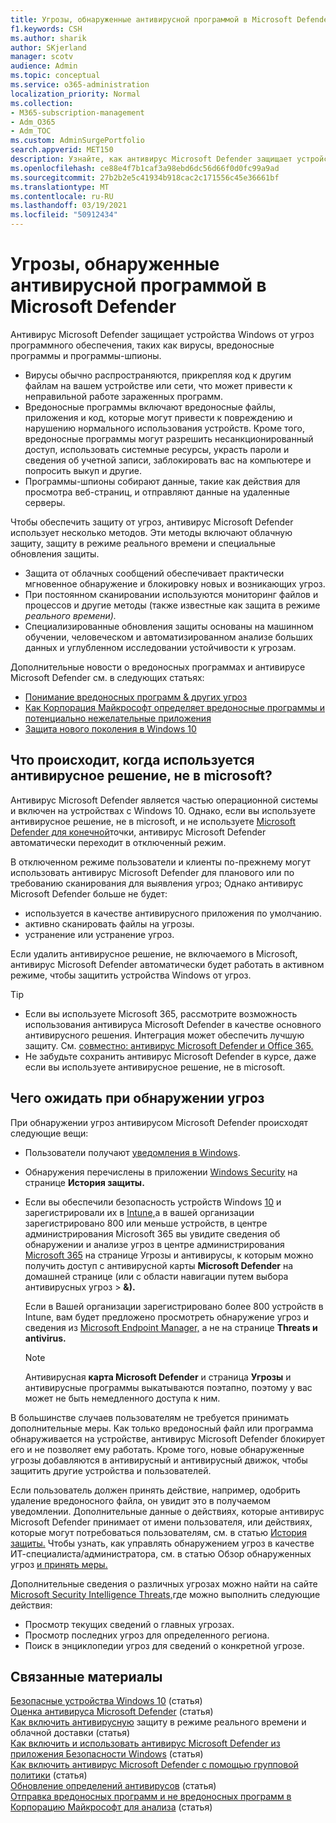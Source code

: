 ```yaml
---
title: Угрозы, обнаруженные антивирусной программой в Microsoft Defender
f1.keywords: CSH
ms.author: sharik
author: SKjerland
manager: scotv
audience: Admin
ms.topic: conceptual
ms.service: o365-administration
localization_priority: Normal
ms.collection:
- M365-subscription-management
- Adm_O365
- Adm_TOC
ms.custom: AdminSurgePortfolio
search.appverid: MET150
description: Узнайте, как антивирус Microsoft Defender защищает устройства Windows от угроз программного обеспечения, таких как вирусы, вредоносные программы и программы-шпионы.
ms.openlocfilehash: ce88e4f7b1caf3a98ebd6dc56d66f0d0fc99a9ad
ms.sourcegitcommit: 27b2b2e5c41934b918cac2c171556c45e36661bf
ms.translationtype: MT
ms.contentlocale: ru-RU
ms.lasthandoff: 03/19/2021
ms.locfileid: "50912434"
---
```

# <a name="threats-detected-by-microsoft-defender-antivirus"></a>Угрозы, обнаруженные антивирусной программой в Microsoft Defender

Антивирус Microsoft Defender защищает устройства Windows от угроз программного обеспечения, таких как вирусы, вредоносные программы и программы-шпионы.

- Вирусы обычно распространяются, прикрепляя код к другим файлам на вашем устройстве или сети, что может привести к неправильной работе зараженных программ.
- Вредоносные программы включают вредоносные файлы, приложения и код, которые могут привести к повреждению и нарушению нормального использования устройств. Кроме того, вредоносные программы могут разрешить несанкционированный доступ, использовать системные ресурсы, украсть пароли и сведения об учетной записи, заблокировать вас на компьютере и попросить выкуп и другие.
- Программы-шпионы собирают данные, такие как действия для просмотра веб-страниц, и отправляют данные на удаленные серверы.
 
Чтобы обеспечить защиту от угроз, антивирус Microsoft Defender использует несколько методов. Эти методы включают облачную защиту, защиту в режиме реального времени и специальные обновления защиты.

- Защита от облачных сообщений обеспечивает практически мгновенное обнаружение и блокировку новых и возникающих угроз.
- При постоянном сканировании используются мониторинг файлов и процессов и другие методы (также известные как защита в режиме *реального времени).*
- Специализированные обновления защиты основаны на машинном обучении, человеческом и автоматизированном анализе больших данных и углубленном исследовании устойчивости к угрозам. 

Дополнительные новости о вредоносных программах и антивирусе Microsoft Defender см. в следующих статьях: 

- [Понимание вредоносных программ & других угроз](/windows/security/threat-protection/intelligence/understanding-malware)
- [Как Корпорация Майкрософт определяет вредоносные программы и потенциально нежелательные приложения](/windows/security/threat-protection/intelligence/criteria)
- [Защита нового поколения в Windows 10](/windows/security/threat-protection/microsoft-defender-antivirus/microsoft-defender-antivirus-in-windows-10)

## <a name="what-happens-when-a-non-microsoft-antivirus-solution-is-used"></a>Что происходит, когда используется антивирусное решение, не в microsoft? 

Антивирус Microsoft Defender является частью операционной системы и включен на устройствах с Windows 10. Однако, если вы используете антивирусное решение, не в microsoft, и не используете [Microsoft Defender для конечной](/windows/security/threat-protection/microsoft-defender-atp/microsoft-defender-advanced-threat-protection)точки, антивирус Microsoft Defender автоматически переходит в отключенный режим.  

В отключенном режиме пользователи и клиенты по-прежнему могут использовать антивирус Microsoft Defender для планового или по требованию сканирования для выявления угроз; Однако антивирус Microsoft Defender больше не будет:

- используется в качестве антивирусного приложения по умолчанию.
- активно сканировать файлы на угрозы.
- устранение или устранение угроз.

Если удалить антивирусное решение, не включаемого в Microsoft, антивирус Microsoft Defender автоматически будет работать в активном режиме, чтобы защитить устройства Windows от угроз.

> [!TIP]
> - Если вы используете Microsoft 365, рассмотрите возможность использования антивируса Microsoft Defender в качестве основного антивирусного решения. Интеграция может обеспечить лучшую защиту. См. [совместно: антивирус Microsoft Defender и Office 365.](/windows/security/threat-protection/microsoft-defender-antivirus/office-365-microsoft-defender-antivirus)
> - Не забудьте сохранить антивирус Microsoft Defender в курсе, даже если вы используете антивирусное решение, не в microsoft.

## <a name="what-to-expect-when-threats-are-detected"></a>Чего ожидать при обнаружении угроз

При обнаружении угроз антивирусом Microsoft Defender происходят следующие вещи:

- Пользователи получают [уведомления в Windows](https://support.microsoft.com/windows/8942c744-6198-fe56-4639-34320cf9444e). 
- Обнаружения перечислены в приложении [Windows Security](/windows/security/threat-protection/windows-defender-security-center/windows-defender-security-center) на странице **История защиты.**  
- Если вы обеспечили безопасность устройств Windows [10](secure-win-10-pcs.md) и зарегистрировали их в [Intune,](/mem/intune/enrollment/windows-enrollment-methods)а в вашей организации зарегистрировано 800 или меньше устройств, в  центре администрирования Microsoft 365 вы увидите сведения об обнаружении и анализе угроз в центре администрирования <a href="https://go.microsoft.com/fwlink/p/?linkid=2024339" target="_blank">Microsoft 365</a> на странице Угрозы и антивирусы, к которым можно получить доступ с антивирусной карты **Microsoft Defender** на домашней странице (или с области навигации путем выбора антивирусных угроз   >  **&).**

    Если в Вашей организации зарегистрировано более 800 устройств в Intune, вам будет предложено просмотреть обнаружение угроз и сведения из [Microsoft Endpoint Manager,](/mem/endpoint-manager-overview) а не на странице **Threats и antivirus.**
 
    > [!NOTE]
    > Антивирусная **карта Microsoft Defender** и страница **Угрозы** и антивирусные программы выкатываются поэтапно, поэтому у вас может не быть немедленного доступа к ним.

В большинстве случаев пользователям не требуется принимать дополнительные меры. Как только вредоносный файл или программа обнаруживается на устройстве, антивирус Microsoft Defender блокирует его и не позволяет ему работать. Кроме того, новые обнаруженные угрозы добавляются в антивирусный и антивирусный движок, чтобы защитить другие устройства и пользователей.  

Если пользователь должен принять действие, например, одобрить удаление вредоносного файла, он увидит это в получаемом уведомлении. Дополнительные данные о действиях, которые антивирус Microsoft Defender принимает от имени пользователя, или действиях, которые могут потребоваться пользователям, см. в статью [История защиты.](https://support.microsoft.com/office/f1e5fd95-09b4-46d1-b8c7-1059a1e09708) Чтобы узнать, как управлять обнаружением угроз в качестве ИТ-специалиста/администратора, см. в статью Обзор обнаруженных угроз [и принять меры.](review-threats-take-action.md)

Дополнительные сведения о различных угрозах можно найти на сайте <a href="https://www.microsoft.com/wdsi/threats" target="_blank">Microsoft Security Intelligence Threats,</a>где можно выполнить следующие действия: 

- Просмотр текущих сведений о главных угрозах.
- Просмотр последних угроз для определенного региона.
- Поиск в энциклопедии угроз для сведений о конкретной угрозе.

## <a name="related-content"></a>Связанные материалы

[Безопасные устройства Windows 10](secure-windows-10-devices.md) (статья)\
[Оценка антивируса Microsoft Defender](/windows/security/threat-protection/microsoft-defender-antivirus/evaluate-microsoft-defender-antivirus) (статья)\
[Как включить антивирусную](/mem/intune/user-help/turn-on-defender-windows#turn-on-real-time-and-cloud-delivered-protection) защиту в режиме реального времени и облачной доставки (статья)\
[Как включить и использовать антивирус Microsoft Defender из приложения Безопасности Windows](/windows/security/threat-protection/microsoft-defender-antivirus/microsoft-defender-security-center-antivirus) (статья)\
[Как включить антивирус Microsoft Defender с помощью групповой политики](/mem/intune/user-help/turn-on-defender-windows#turn-on-windows-defender) (статья)\
[Обновление определений антивирусов](/mem/intune/user-help/turn-on-defender-windows#update-your-antivirus-definitions) (статья)\
[Отправка вредоносных программ и не вредоносных программ в Корпорацию Майкрософт для анализа](../security/office-365-security/submitting-malware-and-non-malware-to-microsoft-for-analysis.md) (статья)
